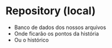# Repository (local)

- Banco de dados dos nossos arquivos
- Onde ficarão os pontos da história
- Ou o histórico
